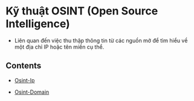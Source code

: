 # Kỹ thuật OSINT (Open Source Intelligence)

- Liên quan đến việc thu thập thông tin từ các nguồn mở để tìm hiểu về một địa chỉ IP hoặc tên miền cụ thể.

## Contents

- [Osint-Ip](Osint-IP.md)

- [Osint-Domain](Osint-Domain.md)
 

